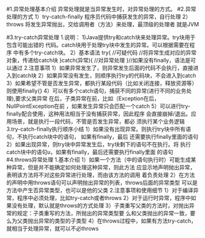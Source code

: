 #1.异常处理基本介绍
    异常处理就是当异常发生时，对异常处理的方式。
#2.异常处理的方式
    1）try-catch-finally
       程序员代码中捕获发生的异常，自行处理
    2）throws
       将发生异常抛出，交给调用者（方法）来处理，最顶级的处理者
       就是JVM

#3.try-catch异常处理
    1.说明：
        1)Java提供try和catch块来处理异常。try块用于包含可能出错的
          代码。catch块用于处理try块中发生的异常。可以根据需要在程序
          中有多个try-catch块。
        2）基本语法
           try{
                //可疑代码
                //将异常生成对应的异常对象，传递给catch块
           }catch(异常){
           //对异常处理
           }//如果没有finally，语法是可以通过
    2.注意事项
       1）如果异常发生了，则异常发生后面的代码不会执行，直接进入到catch块
       2）如果异常没有发生，则顺序执行try的代码块，不会进入到catch
       3）如果希望不管是否发生异常，都执行某段代码（比如关闭连接，释放资源等）
          则使用finally{}
       4）可以有多个catch语句，捕获不同的异常(进行不同的业务处理),要求父类异常
          在后，子类异常在前，比如（Exception在后，NullPointException在前
          ，如果发生异常只会匹配一个catch
       5）可以进行try-finally配合使用，这种用法相当于没有捕获异常，因此程序
          会直接崩掉/退出。应用场景，就是执行一段代码，不管是否发生异常，都必
          须执行某个业务逻辑
    3.try-catch-finally执行顺序小结
        1）如果没有出现异常。则执行try块中所有语句，不执行catch块中的语句，
           如果有finally，最后 还需要执行finally里面的语句
        2）如果出现异常，则try块中异常发生后，try块剩下的语句不在执行。将
           执行catch块中的语句u，如果有finally，最后还需要执行finally里面
           的语句
#4.throws异常处理
    1.基本介绍
        1）如果一个方法（中的语句执行时）可能生成某种异常，但是并不能确定如何处理这种异常，则此方法
           应显示地声明抛出异常，表明该方法将不对这些异常进行处理，而由该方法的调用
           着负责处理
        2）在方法的声明中用throws语句可以声明抛出异常的列表，throws后面的异常类型
           可以是方法中产生否异常类型，也可以是他的父类
    2.注意事项和使用细节
        1）对于编译异常，程序中必须处理，比如try-catch或者throws
        2）对于运行时异常，程序中如果没有处理，默认就是throws的方式处理
        3）子类重写父类的方法时，对抛出异常的规定：子类重写的方法，所抛出的异常类型要
           么和父类抛出的异常一致，要么为父类抛出异常的类型的子类型
        4）在throws过程中，如果有方法try-catch，就相当于处理异常，就可以不必throws
